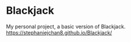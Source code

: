 # Blackjack
My personal project, a basic version of Blackjack.
https://stephaniejchan8.github.io/Blackjack/
